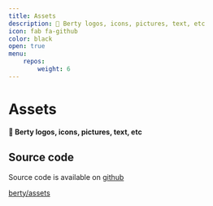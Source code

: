 ```yaml
---
title: Assets
description: 🎨 Berty logos, icons, pictures, text, etc
icon: fab fa-github
color: black
open: true
menu:
    repos:
        weight: 6
---
```


# Assets

**🎨 Berty logos, icons, pictures, text, etc**

## Source code
Source code is available on [github](https://github.com/berty/assets)

<a class="btn btn-bty btn-grack" href="https://github.com/berty/assets"><i class="fab fa-github"></i>berty/assets</a>
